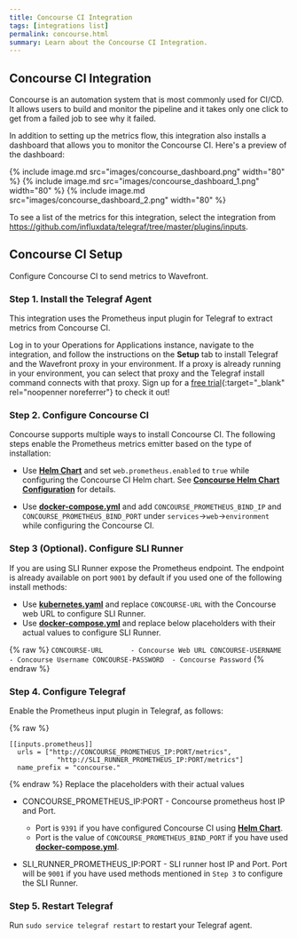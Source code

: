 ```yaml
---
title: Concourse CI Integration
tags: [integrations list]
permalink: concourse.html
summary: Learn about the Concourse CI Integration.
---
```

## Concourse CI Integration

Concourse is an automation system that is most commonly used for CI/CD. It allows users to build and monitor the pipeline and it takes only one click to get from a failed job to see why it failed.

In addition to setting up the metrics flow, this integration also installs a dashboard that allows you to monitor the Concourse CI. Here's a preview of the dashboard:

{% include image.md src="images/concourse_dashboard.png" width="80" %}
{% include image.md src="images/concourse_dashboard_1.png" width="80" %}
{% include image.md src="images/concourse_dashboard_2.png" width="80" %}


To see a list of the metrics for this integration, select the integration from <https://github.com/influxdata/telegraf/tree/master/plugins/inputs>.
## Concourse CI Setup



Configure Concourse CI to send metrics to Wavefront.

### Step 1. Install the Telegraf Agent

This integration uses the Prometheus input plugin for Telegraf to extract metrics from Concourse CI.

Log in to your Operations for Applications instance, navigate to the integration, and follow the instructions on the **Setup** tab to install Telegraf and the Wavefront proxy in your environment. If a proxy is already running in your environment, you can select that proxy and the Telegraf install command connects with that proxy. Sign up for a [free trial](https://tanzu.vmware.com/observability-trial){:target="_blank" rel="noopenner noreferrer"} to check it out!

### Step 2. Configure Concourse CI
Concourse supports multiple ways to install Concourse CI. The following steps enable the Prometheus metrics emitter based on the type of installation:
- Use **[Helm Chart](https://github.com/concourse/concourse-chart)** and set `web.prometheus.enabled` to `true` while configuring the Concourse CI Helm chart. See **[Concourse Helm Chart Configuration](https://github.com/concourse/concourse-chart#configuration)** for details.

- Use **[docker-compose.yml](https://github.com/concourse/concourse-docker/blob/master/docker-compose.yml)** and add `CONCOURSE_PROMETHEUS_BIND_IP` and `CONCOURSE_PROMETHEUS_BIND_PORT` under `services`->`web`->`environment` while configuring the Concourse CI.

### Step 3 (Optional). Configure SLI Runner
If you are using SLI Runner expose the Prometheus endpoint. The endpoint is already available on port `9001` by default if you used one of the following install methods:

- Use  **[kubernetes.yaml](https://github.com/wavefrontHQ/integrations/blob/master/concourse/slirunner/kubernetes.yaml)** and replace `CONCOURSE-URL` with the Concourse web URL to configure SLI Runner.
- Use **[docker-compose.yml](https://github.com/wavefrontHQ/integrations/blob/master/concourse/slirunner/docker-compose.yml)** and replace below placeholders with their actual values to configure SLI Runner.
{% raw %}
    ```
    CONCOURSE-URL       - Concourse Web URL
    CONCOURSE-USERNAME  - Concourse Username
    CONCOURSE-PASSWORD  - Concourse Password
    ```
{% endraw %}

### Step 4. Configure Telegraf
Enable the Prometheus input plugin in Telegraf, as follows:
{% raw %}
```
[[inputs.prometheus]]
  urls = ["http://CONCOURSE_PROMETHEUS_IP:PORT/metrics",
            "http://SLI_RUNNER_PROMETHEUS_IP:PORT/metrics"]
  name_prefix = "concourse."
```
{% endraw %}
Replace the placeholders with their actual values

- CONCOURSE_PROMETHEUS_IP:PORT - Concourse prometheus host IP and Port.
  - Port is `9391` if you have configured Concourse CI using **[Helm Chart](https://github.com/concourse/concourse-chart)**.
  - Port is the value of `CONCOURSE_PROMETHEUS_BIND_PORT` if you have used **[docker-compose.yml](https://github.com/concourse/concourse-docker/blob/master/docker-compose.yml)**.

- SLI_RUNNER_PROMETHEUS_IP:PORT  - SLI runner host IP and Port. Port will be `9001` if you have used methods mentioned in `Step 3` to configure the SLI Runner.

### Step 5. Restart Telegraf
Run `sudo service telegraf restart` to restart your Telegraf agent.




